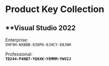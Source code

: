 
# Product Key Collection

## ****Visual Studio 2022**
Enterprise:  
`VHF9H-NXBBB-638P6-6JHCY-88JWH`

Professional:  
**`TD244-P4NB7-YQ6XK-Y8MMM-YWV2J`**
